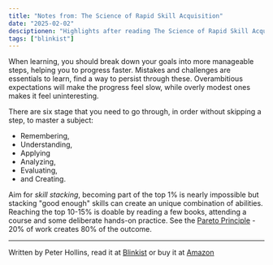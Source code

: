 ```yaml
---
title: "Notes from: The Science of Rapid Skill Acquisition"
date: "2025-02-02"
desciptionen: "Highlights after reading The Science of Rapid Skill Acquisition by Peter Hollins, via Blinkist"
tags: ["blinkist"]
---
```


When learning, you should break down your goals into more manageable steps, helping you to progress faster. Mistakes and challenges are essentials to learn, find a way to persist through these. Overambitious expectations will make the progress feel slow, while overly modest ones makes it feel uninteresting.

There are six stage that you need to go through, in order without skipping a step, to master a subject:

- Remembering, 
- Understanding, 
- Applying 
- Analyzing, 
- Evaluating, 
- and Creating.

Aim for *skill stacking*, becoming part of the top 1% is nearly impossible but stacking "good enough" skills can create an unique combination of abilities. Reaching the top 10-15% is doable by reading a few books, attending a course and some deliberate hands-on practice. See the [Pareto Principle](https://en.wikipedia.org/wiki/Pareto_principle) - 20% of work creates 80% of the outcome.

---

Written by Peter Hollins, read it at [Blinkist](https://www.blinkist.com/en/books/the-science-of-rapid-skill-acquisition-en) or buy it at [Amazon](https://www.amazon.se/Science-Rapid-Skill-Acquisition-Information/dp/1797031856)
